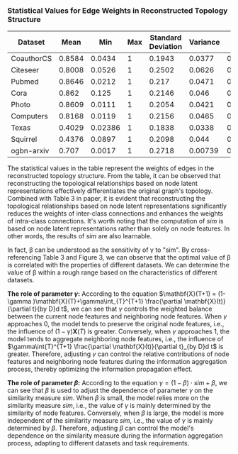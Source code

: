 ### Statistical Values for Edge Weights in Reconstructed Topology Structure

| Dataset    | Mean   | Min     | Max  | Standard Deviation | Variance | Range   |
| ---------- | ------ | ------- | ---- | ------------------ | -------- | ------- |
| CoauthorCS | 0.8584 | 0.0434  | 1    | 0.1943             | 0.0377   | 0.9566  |
| Citeseer   | 0.8008 | 0.0526  | 1    | 0.2502             | 0.0626   | 0.9474  |
| Pubmed     | 0.8646 | 0.0212  | 1    | 0.217              | 0.0471   | 0.9788  |
| Cora       | 0.862  | 0.125   | 1    | 0.2146             | 0.046    | 0.875   |
| Photo      | 0.8609 | 0.0111  | 1    | 0.2054             | 0.0421   | 0.9889  |
| Computers  | 0.8168 | 0.0119  | 1    | 0.2156             | 0.0465   | 0.9881  |
| Texas      | 0.4029 | 0.02386 | 1    | 0.1838             | 0.0338   | 0.97614 |
| Squirrel   | 0.4376 | 0.0897  | 1    | 0.2098             | 0.044    | 0.9103  |
| ogbn-arxiv | 0.707  | 0.0017  | 1    | 0.2718             | 0.00739  | 0.9983  |


The statistical values in the table represent the weights of edges in the reconstructed topology structure. From the table, it can be observed that reconstructing the topological relationships based on node latent representations effectively differentiates the original graph's topology. Combined with Table 3 in paper, it is evident that reconstructing the topological relationships based on node latent representations significantly reduces the weights of inter-class connections and enhances the weights of intra-class connections.
It's worth noting that the computation of $sim$ is based on node latent representations rather than solely on node features. In other words, the results of $sim$ are also learnable.

In fact, β can be understood as the sensitivity of γ to "sim". By cross-referencing Table 3 and Figure 3, we can observe that the optimal value of β is correlated with the properties of different datasets. We can determine the value of β within a rough range based on the characteristics of different datasets.

 **The role of parameter $\gamma$:**
 According to the equation $\mathbf{X}(T+1) = (1-\gamma )\mathbf{X}(T)+\gamma\int_{T}^{T+1} \frac{\partial \mathbf{X}(t)}{\partial t}{by D}d t$, we can see that $\gamma$ controls the weighted balance between the current node features and neighboring node features. When $\gamma$ approaches 0, the model tends to preserve the original node features, i.e., the influence of $(1-\gamma )\mathbf{X}(T)$ is greater. Conversely, when $\gamma$ approaches 1, the model tends to aggregate neighboring node features, i.e., the influence of $\gamma\int{T}^{T+1} \frac{\partial \mathbf{X}(t)}{\partial t}_{by D}d t$ is greater. Therefore, adjusting $\gamma$ can control the relative contributions of node features and neighboring node features during the information aggregation process, thereby optimizing the information propagation effect.

**The role of parameter $\beta$:** 
According to the equation $\gamma =(1-\beta)\cdot sim +\beta$, we can see that $\beta$ is used to adjust the dependence of parameter $\gamma$ on the similarity measure $sim$. When $\beta$ is small, the model relies more on the similarity measure $sim$, i.e., the value of $\gamma$ is mainly determined by the similarity of node features. Conversely, when $\beta$ is large, the model is more independent of the similarity measure $sim$, i.e., the value of $\gamma$ is mainly determined by $\beta$. Therefore, adjusting $\beta$ can control the model's dependence on the similarity measure during the information aggregation process, adapting to different datasets and task requirements.